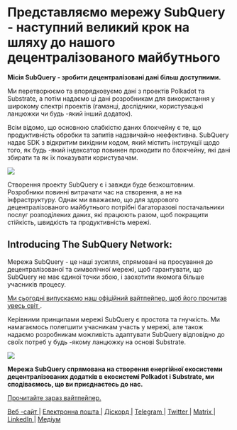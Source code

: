 # Представляємо мережу SubQuery - наступний великий крок на шляху до нашого децентралізованого майбутнього

**Місія SubQuery - зробити децентралізовані дані більш доступними.**

Ми перетворюємо та впорядковуємо дані з проектів Polkadot та Substrate, а потім надаємо ці дані розробникам для використання у широкому спектрі проектів (гаманці, дослідники, користувацькі ланцюжки чи будь -який інший додаток).

Всім відомо, що основною слабкістю даних блокчейну є те, що продуктивність обробки та запитів надзвичайно неефективна. SubQuery надає SDK з відкритим вихідним кодом, який містить інструкції щодо того, як будь -який індексатор повинен проходити по блокчейну, які дані збирати та як їх показувати користувачам.

![](https://miro.medium.com/max/700/1*0l37MKpDk2ahHsqDUBxbjw.png)

Створення проекту SubQuery є і завжди буде безкоштовним. Розробники повинні витрачати час на створення, а не на інфраструктуру. Однак ми вважаємо, що для здорового децентралізованого майбутнього потрібні багаторазові постачальники послуг розподілених даних, які працюють разом, щоб покращити стійкість, швидкість та продуктивність мережі.

## Introducing The SubQuery Network:

Мережа SubQuery - це наші зусилля, спрямовані на просування до децентралізованої та символічної мережі, щоб гарантувати, що SubQuery не має єдиної точки збою, і заохотити якомога більше учасників процесу.

[ Ми сьогодні випускаємо наш офіційний вайтпейпер, щоб його прочитав увесь світ ](https://static.subquery.network/whitepaper.pdf).

Керівними принципами мережі SubQuery є простота та гнучкість. Ми намагаємось полегшити учасникам участь у мережі, але також надаємо розробникам можливість адаптувати SubQuery відповідно до своїх потреб у будь -якому ланцюжку на основі Substrate.

![](https://miro.medium.com/max/700/1*5E_eIJBTvHI7W24ib_Syvw.png)

**Мережа SubQuery спрямована на створення енергійної екосистеми децентралізованих додатків в екосистемі Polkadot і Substrate, ми сподіваємось, що ви приєднаєтесь до нас.**

[Прочитайте зараз вайтпейпер.](https://static.subquery.network/whitepaper.pdf)

[ Веб -сайт ](https://subquery.network/) | [ Електронна пошта ](mailto:hello@subquery.network) | [ Діскорд ](https://discord.com/invite/78zg8aBSMG) | [ Telegram ](https://t.me/subquerynetwork) | [ Twitter ](https://twitter.com/subquerynetwork) | [ Мatrix ](https://matrix.to/#/#subquery:matrix.org) | [ LinkedIn ](https://www.linkedin.com/company/subquery) | [ Медіум ](https://subquery.medium.com/)
